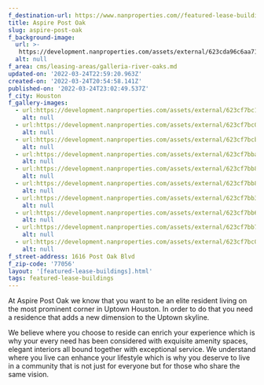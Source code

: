 ```yaml
---
f_destination-url: https://www.nanproperties.com//featured-lease-buildings/aspire-post-oak
title: Aspire Post Oak
slug: aspire-post-oak
f_background-image:
  url: >-
   https://development.nanproperties.com/assets/external/623cda96c6aa7111febabdb3_screen20shot202022-03-2420at203.54.41%20PM.png
  alt: null
f_area: cms/leasing-areas/galleria-river-oaks.md
updated-on: '2022-03-24T22:59:20.963Z'
created-on: '2022-03-24T20:54:58.141Z'
published-on: '2022-03-24T23:02:49.537Z'
f_city: Houston
f_gallery-images:
  - url:https://development.nanproperties.com/assets/external/623cf7bc1da452c563206885_download202.jpeg
    alt: null
  - url:https://development.nanproperties.com/assets/external/623cf7bc09eac395bd6f8409_download2011.jpeg
    alt: null
  - url:https://development.nanproperties.com/assets/external/623cf7bcb4be5433695091e6_download2010.jpeg
    alt: null
  - url:https://development.nanproperties.com/assets/external/623cf7bba413515cef5a2ac6_download209.jpeg
    alt: null
  - url:https://development.nanproperties.com/assets/external/623cf7bb8743a5db4052e7c6_download208.jpeg
    alt: null
  - url:https://development.nanproperties.com/assets/external/623cf7bb87751e78c6e1a587_download207.jpeg
    alt: null
  - url:https://development.nanproperties.com/assets/external/623cf7bb338f1020f02c54f2_download206.jpeg
    alt: null
  - url:https://development.nanproperties.com/assets/external/623cf7bb6a7afb5f2e71b58d_download205.jpeg
    alt: null
  - url:https://development.nanproperties.com/assets/external/623cf7bb7a4f60799df9520e_download204.jpeg
    alt: null
  - url:https://development.nanproperties.com/assets/external/623cf7bc09eac30ce96f8408_download203.jpeg
    alt: null
f_street-address: 1616 Post Oak Blvd
f_zip-code: '77056'
layout: '[featured-lease-buildings].html'
tags: featured-lease-buildings
---
```


At Aspire Post Oak we know that you want to be an elite resident living on the most prominent corner in Uptown Houston. In order to do that you need a residence that adds a new dimension to the Uptown skyline.[](https://aspirepostoak.prospectportal.com/Apartments/module/application_authentication/)

We believe where you choose to reside can enrich your experience which is why your every need has been considered with exquisite amenity spaces, elegant interiors all bound together with exceptional service. We understand where you live can enhance your lifestyle which is why you deserve to live in a community that is not just for everyone but for those who share the same vision.
